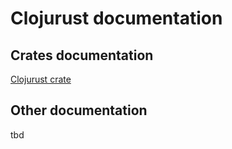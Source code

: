 # Clojurust documentation
## Crates documentation
[Clojurust crate](https://clojurust.github.io/clojurust.doc/clojurust/)

## Other documentation
tbd
